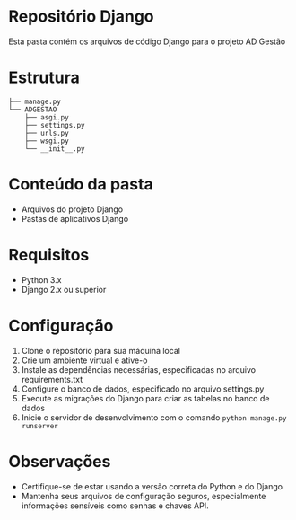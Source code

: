 # Repositório Django

Esta pasta contém os arquivos de código Django para o projeto AD Gestão

# Estrutura
    ├── manage.py
    └── ADGESTAO
        ├── asgi.py
        ├── settings.py
        ├── urls.py
        ├── wsgi.py
        └── __init__.py

# Conteúdo da pasta
- Arquivos do projeto Django
- Pastas de aplicativos Django

# Requisitos
- Python 3.x
- Django 2.x ou superior

# Configuração
1. Clone o repositório para sua máquina local
2. Crie um ambiente virtual e ative-o
3. Instale as dependências necessárias, especificadas no arquivo requirements.txt
4. Configure o banco de dados, especificado no arquivo settings.py
5. Execute as migrações do Django para criar as tabelas no banco de dados
6. Inicie o servidor de desenvolvimento com o comando `python manage.py runserver`

# Observações
- Certifique-se de estar usando a versão correta do Python e do Django
- Mantenha seus arquivos de configuração seguros, especialmente informações sensíveis como senhas e chaves API.
